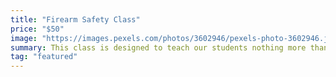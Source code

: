 ```yaml
---
title: "Firearm Safety Class"
price: "$50"
image: "https://images.pexels.com/photos/3602946/pexels-photo-3602946.jpeg?auto=compress&cs=tinysrgb&dpr=2&h=750&w=1260"
summary: This class is designed to teach our students nothing more than how to operate a firearm at home as well as the public range safely.  Tactical 360 A.C.T focus on firearms safety rules, mechanical features of the firearm and techniques.  This class is ideal for the first time 
tag: "featured"
---
```



<!--stackedit_data:
eyJoaXN0b3J5IjpbLTIwNjMzMDk2NDAsLTQ5NTk5Mjg4MF19
-->